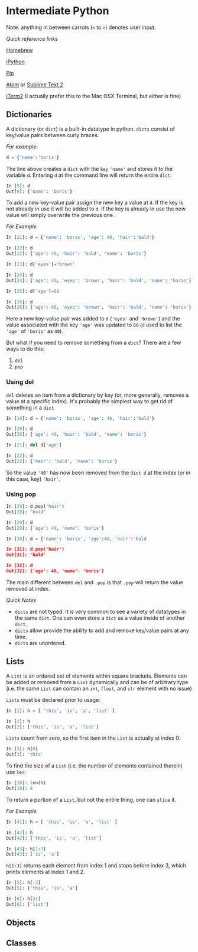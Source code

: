 # Intermediate Python

Note: anything in between carrots (`<` to `>`) denotes user input.

*Quick reference links*

[Homebrew](http://brew.sh/)

[iPython](http://ipython.org/)

[Pip](http://pypi.python.org/pypi/pip)

[Atom](https://atom.io/) or [Sublime Text 2](http://www.sublimetext.com/2)

[iTerm2](http://www.iterm2.com/) (I actually prefer this to the Mac OSX Terminal, but either is fine)

## Dictionaries
A dictionary (or `dict`) is a built-in datatype in python. `dicts` consist of key/value pairs between curly braces.

*For example:*
```python
d = {'name':'boris'}
```
The line above creates a `dict` with the `key` `'name'` and stores it to the variable `d`. Entering `d` at the command line will return the entire `dict`.
```python
In [9]: d
Out[9]: {'name': 'boris'}
```
To add a new key-value pair assign the new key a value at `d`. If the key is not already in use it will be added to `d`. If the key is already in use the new value will simply overwrite the previous one.

*For Example*
```python
In [21]: d = {'name': 'boris', 'age': 40, 'hair':'bald'}

In [22]: d
Out[22]: {'age': 40, 'hair': 'bald', 'name': 'boris'}

In [23]: d['eyes']='brown'

In [24]: d
Out[24]: {'age': 40, 'eyes': 'brown', 'hair': 'bald', 'name': 'boris'}

In [25]: d['age']=60

In [26]: d
Out[26]: {'age': 60, 'eyes': 'brown', 'hair': 'bald', 'name': 'boris'}
```
Here a new key-value pair was added to `d` (`'eyes'` and `'brown'`) and the value associated with the key `'age'` was updated to `60` (`d` used to list the `'age'` of `'boris'` as `40`).

But what if you need to remove something from a `dict`? There are a few ways to do this:
1. `del`
2. `pop`

### Using del

`del` deletes an item from a dictionary by key (or, more generally, removes a value at a specific index). It's probably the simplest way to get rid of something in a `dict`
```python
In [19]: d = {'name': 'boris', 'age': 40, 'hair':'bald'}

In [20]: d
Out[20]: {'age': 40, 'hair': 'bald', 'name': 'boris'}

In [21]: del d['age']

In [22]: d
Out[22]: {'hair': 'bald', 'name': 'boris'}
```
So the value `'40'` has now been removed from the `dict d` at the index (or in this case, key) `'hair'`.

### Using pop
```python
In [28]: d.pop('hair')
Out[28]: 'bald'

In [29]: d
Out[29]: {'age': 40, 'name': 'boris'}

In [30]: d = {'name': 'boris', 'age':40, 'hair':'bald

In [31]: d.pop('hair')
Out[31]: 'bald'

In [32]: d
Out[32]: {'age': 40, 'name': 'boris'}
```
The main different between `del` and `.pop` is that `.pop` will return the value removed at index.

*Quick Notes*
* `dicts` are not typed. It is very common to see a variety of datatypes in the same `dict`. One can even store a `dict` as a value inside of another `dict`.
* `dicts` allow provide the ability to add and remove key/value pairs at any time.
* `dicts` are unordered.

## Lists
A `List` is an ordered set of elements within square brackets. Elements can be added or removed from a `List` dynamically and can be of arbitrary type (i.e. the same `List` can contain an `int`, `float`, and `str` element with no issue)

`Lists` must be declared prior to usage:
```python
In [1]: h = [ 'this', 'is', 'a', 'list' ]

In [2]: h
Out[2]: ['this', 'is', 'a', 'list']
```

`Lists` count from zero, so the first item in the `List` is actually at index 0:
```python
In [3]: h[0]
Out[3]: 'this'
```

To find the size of a `List` (i.e. the number of elements contained therein) use `len`:
```python
In [18]: len(h)
Out[18]: 4
```

To return a portion of a `List`, but not the entire thing, one can `slice` it.

*For Example*
```python
In [41]: h = [ 'this', 'is', 'a', 'list' ]

In [42]: h
Out[42]: ['this', 'is', 'a', 'list']

In [43]: h[1:3]
Out[43]: ['is', 'a']
```

`h[1:3]` returns each element from index 1 and stops before index 3, which prints elements at index 1 and 2.

```python
In [5]: h[:3]
Out[5]: ['this', 'is', 'a']

In [6]: h[3:]
Out[6]: ['list']
```



## Objects

## Classes
